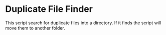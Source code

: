 # Duplicate File Finder

This script search for duplicate files into a directory. If it finds the script will move them to another folder.
